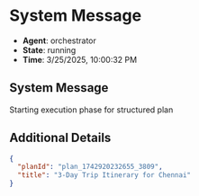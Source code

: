 # System Message

- **Agent**: orchestrator
- **State**: running
- **Time**: 3/25/2025, 10:00:32 PM

## System Message

Starting execution phase for structured plan

## Additional Details

```json
{
  "planId": "plan_1742920232655_3809",
  "title": "3-Day Trip Itinerary for Chennai"
}
```

